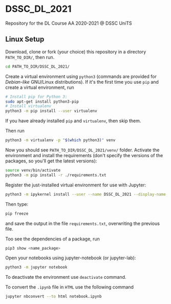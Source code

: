 # DSSC_DL_2021
Repository for the DL Course AA 2020-2021 @ DSSC UniTS



## Linux Setup

Download, clone or fork (your choice) this repository in a directory `PATH_TO_DIR/`, then run.

```bash
cd PATH_TO_DIR/DSSC_DL_2021/
```

Create a virtual environment using `python3` (commands are provided for *Debian-like* GNU/Linux distributions). If it's the first time you use `pip` and create a virtual environment, run

```bash
# Install pip for Python 3:
sudo apt-get install python3-pip
# Install virtualenv
python3 -m pip install --user virtualenv
```

If you have already installed `pip` and `virtualenv`, then skip them.

Then run

```bash
python3 -m virtualenv -p "$(which python3)" venv
```

Now you should see `PATH_TO_DIR/DSSC_DL_2021/venv/` folder.
Activate the environment and install the requirements (don't specify the versions of the packages, so you'll get the latest versions):

```bash
source venv/bin/activate
python3 -m pip install -r ./requirements.txt
```

Register the just-installed virtual environment for use with Jupyter:

```bash
python3 -m ipykernel install --user --name DSSC_DL_2021 --display-name "Python (DL virtualenv)"
```

Then type:

```bash
pip freeze
```

and save the output in the file `requirements.txt`, overwriting the previous file.

Too see the dependencies of a package, run

```bash
pip3 show <name_package>
```

Open your notebooks using jupyter-notebook (or jupyter-lab):

```bash
python3 -m jupyter notebook
```

To deactivate the environment use `deactivate` command.



To convert the `.ipynb` file in `HTML` use the following command

```bash
jupyter nbconvert --to html notebook.ipynb
```
